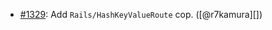 * [#1329](https://github.com/rubocop/rubocop-rails/pull/1329): Add `Rails/HashKeyValueRoute` cop. ([@r7kamura][])

